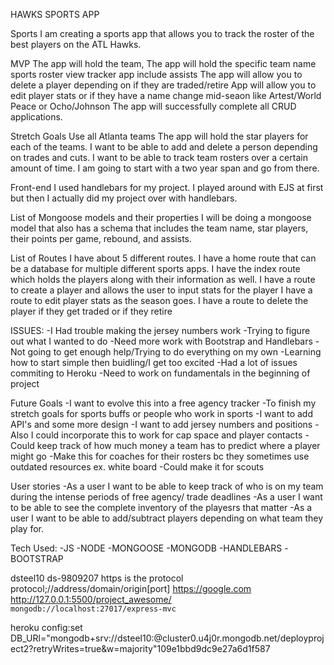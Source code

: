 HAWKS SPORTS APP 

Sports
I am creating a sports app that allows you to track the roster of the best players on the ATL Hawks. 

MVP
The app will hold the team,
The app will hold the specific team name sports roster view tracker app
include assists
The app will allow you to delete a player depending on if they are traded/retire 
App will allow you to edit player stats or if they have a name change mid-seaon like 
Artest/World Peace or Ocho/Johnson
The app will successfully complete all CRUD applications. 



Stretch Goals
Use all Atlanta teams
The app will hold the star players for each of the teams.
I want to be able to add and delete a person depending on trades and cuts.
I want to be able to track team rosters over a certain amount of time. I am going to start with a two year span and go from there.


Front-end
I used handlebars for my project. I played around with EJS at first but then I actually did my project over with handlebars. 

List of Mongoose models and their properties
I will be doing a mongoose model that also has a schema that includes the team name, star players, their points per game, rebound, and assists.

List of Routes
I have about 5 different routes. 
I have a home route that can be a database for multiple different sports apps. 
I have the index route which holds the players along with their information as well.
I have a route to create a player and allows the user to input stats for the player 
I have a route to edit player stats as the season goes. 
I have a route to delete the player if they get traded or if they retire 

ISSUES:
-I Had trouble making the jersey numbers work 
-Trying to figure out what I wanted to do 
-Need more work with Bootstrap and Handlebars
-Not going to get enough help/Trying to do everything on my own
-Learning how to start simple then buidling/I get too excited
-Had a lot of issues commiting to Heroku
-Need to work on fundamentals in the beginning of project

Future Goals
-I want to evolve this into a free agency tracker 
-To finish my stretch goals for sports buffs or people who work in sports 
-I want to add API's and some more design 
-I want to add jersey numbers and positions 
-Also I could incorporate this to work for cap space and player contacts 
-Could keep track of how much money a team has to predict where a player might go
-Make this for coaches for their rosters bc they sometimes use outdated resources ex. white board
-Could make it for scouts 


User stories
-As a user I want to be able to keep track of who is on my team during the 
intense periods of free agency/ trade deadlines
-As a user I want to be able to see the complete inventory of the playesrs that matter
-As a user I want to be able to add/subtract players depending on what team they play for.  


Tech Used: 
-JS
-NODE
-MONGOOSE
-MONGODB
-HANDLEBARS
-BOOTSTRAP



dsteel10
ds-9809207
https is the protocol 
protocol;//address/domain/origin[port]
https://google.com
http://127.0.0.1:5500/project_awesome/
`mongodb://localhost:27017/express-mvc`


heroku config:set DB_URl="mongodb+srv://dsteel10:<ds-9809207>@cluster0.u4j0r.mongodb.net/deployproject2?retryWrites=true&w=majority"109e1bbd9dc9e27a6d1f587
